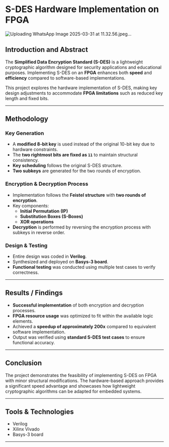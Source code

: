 # S-DES Hardware Implementation on FPGA

![Uploading WhatsApp Image 2025-03-31 at 11.32.56.jpeg…]()


## Introduction and Abstract

The **Simplified Data Encryption Standard (S-DES)** is a lightweight cryptographic algorithm designed for security applications and educational purposes. Implementing S-DES on an **FPGA** enhances both **speed** and **efficiency** compared to software-based implementations.

This project explores the hardware implementation of S-DES, making key design adjustments to accommodate **FPGA limitations** such as reduced key length and fixed bits.

---

## Methodology

### Key Generation

- A **modified 8-bit key** is used instead of the original 10-bit key due to hardware constraints.
- The **two rightmost bits are fixed as `11`** to maintain structural consistency.
- **Key scheduling** follows the original S-DES structure.
- **Two subkeys** are generated for the two rounds of encryption.

### Encryption & Decryption Process

- Implementation follows the **Feistel structure** with **two rounds of encryption**.
- Key components:
  - **Initial Permutation (IP)**
  - **Substitution Boxes (S-Boxes)**
  - **XOR operations**
- **Decryption** is performed by reversing the encryption process with subkeys in reverse order.

### Design & Testing

- Entire design was coded in **Verilog**.
- Synthesized and deployed on **Basys-3 board**.
- **Functional testing** was conducted using multiple test cases to verify correctness.

---

## Results / Findings

- **Successful implementation** of both encryption and decryption processes.
- **FPGA resource usage** was optimized to fit within the available logic elements.
- Achieved a **speedup of approximately 200x** compared to equivalent software implementation.
- Output was verified using **standard S-DES test cases** to ensure functional accuracy.

---

## Conclusion

The project demonstrates the feasibility of implementing S-DES on FPGA with minor structural modifications. The hardware-based approach provides a significant speed advantage and showcases how lightweight cryptographic algorithms can be adapted for embedded systems.

---

## Tools & Technologies

- Verilog
- Xilinx Vivado 
- Basys-3 board

---



